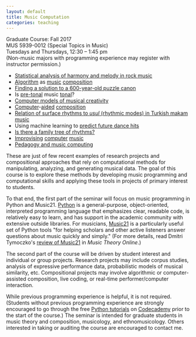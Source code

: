 ```yaml
---
layout: default
title: Music Computation
categories: teaching
---
```

Graduate Course: Fall 2017  
MUS 5939-0012 (Special Topics in Music)  
Tuesdays and Thursdays, 12:30 – 1:45 pm  
(Non-music majors with programming experience may register with instructor permission.)

- [Statistical analysis of harmony and melody in rock music][rock harmony]
- [Algorithm][callender] as [music][freeman] [composition][supka]
- [Finding a solution to a 600-year-old puzzle canon][cuthbert]
- Is [pre-tonal][quinn mavromatis] music [tonal][tymoczko]?
- [Computer models of musical creativity][dannenberg]
- [Computer][max/msp]-[aided][bach] [composition][ariza]
- [Relation of surface rhythms to _usul_ (rhythmic modes) in Turkish makam music][holzapfel]
- Using machine learning to [predict future dance hits][herremans]
- [Is there a family tree of rhythms?][toussaint]
- [Improvising][toplap] [computer][overtone] [music][chucK]
- [Pedagogy and music computing][sonic pi]

These are just of few recent examples of research projects and compositional approaches that rely on computational methods for manipulating, analyzing, and generating musical data. The goal of this course is to explore these methods by developing music programming and computational skills and applying these tools in projects of primary interest to students.

To that end, the first part of the seminar will focus on music programming in Python and Music21. [Python][python] is a general-purpose, object-oriented, interpreted programming language that emphasizes clear, readable code, is relatively easy to learn, and has support in the academic community with extensive outside libraries. For musicians, [Music21][music21] is a particularly useful set of Python tools "for helping scholars and other active listeners answer questions about music quickly and simply." (For more details, read Dmitri Tymoczko's [review of Music21][review] in _Music Theory Online_.)

The second part of the course will be driven by student interest and individual or group projects. Research projects may include corpus studies, analysis of expressive performance data, probabilistic models of musical similarity, etc. Compositional projects may involve algorithmic or computer-assisted composition, live coding, or real-time performer/computer interaction.

While previous programming experience is helpful, it is not required. (Students without previous programming experience are strongly encouraged to go through the free [Python tutorials][Python tutorials] on [Codecademy][codecademy] prior to the start of the course.) The seminar is intended for graduate students in music theory and composition, musicology, and ethnomusicology. Others interested in taking or auditing the course are encouraged to contact me.

[rock harmony]: http://www.tandfonline.com/doi/full/10.1080/09298215.2013.788039#abstract
[callender]: http://cliftoncallender.wordpress.com/2012/05/17/infinite-canons-2/
[freeman]: http://www.gtcmt.gatech.edu/projects/piano-etudes
[supka]: http://nautil.us/issue/21/information/how-i-taught-my-computer-to-write-its-own-music
[cuthbert]: http://web.mit.edu/music21/doc/moduleReference/moduleTrecentoQuodjactatur.html
[quinn mavromatis]: http://link.springer.com/chapter/10.1007%2F978-3-642-21590-2_18
[tymoczko]: http://dmitri.tymoczko.com/OriginsOfTonality.pptx
[dannenberg]: http://www.researchgate.net/publication/220547586_David_Cope_Computer_Models_of_Musical_Creativity_MIT_Press_%282005%29
[max/msp]: http://en.wikipedia.org/wiki/Max_%28software%29
[bach]: http://www.bachproject.net/
[ariza]: http://www.flexatone.org/athena.html
[holzapfel]: http://www.tandfonline.com/doi/full/10.1080/09298215.2014.939661#abstract
[herremans]: http://www.tandfonline.com/doi/abs/10.1080/09298215.2014.881888?journalCode=nnmr20#.VR8xv5TF_Qk
[toussaint]: http://news.harvard.edu/gazette/story/2009/10/hunting-for-rhythm%E2%80%99s-dna/
[toplap]: http://toplap.org/
[overtone]: http://overtone.github.io/
[chucK]: http://chuck.cs.princeton.edu/
[sonic pi]: http://sonic-pi.net/
[python]: https://www.python.org/
[music21]: http://web.mit.edu/music21/
[review]: http://www.mtosmt.org/issues/mto.13.19.3/mto.13.19.3.tymoczko.html
[Python tutorials]: https://www.codecademy.com/learn/python
[codecademy]: https://www.codecademy.com/